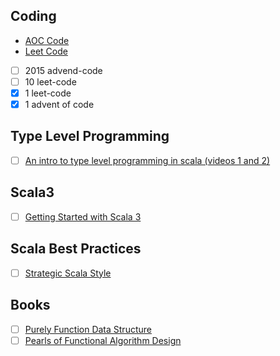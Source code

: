 ## Coding

* [AOC Code](https://github.com/Fabs/scala-aoc)
* [Leet Code](https://github.com/Fabs/scala-leet)

- [ ] 2015 advend-code
- [ ] 10 leet-code
- [x] 1 leet-code
- [x] 1 advent of code

## Type Level Programming
- [ ] [An intro to type level programming in scala (videos 1 and 2)](https://www.youtube.com/watch?v=qwUYqv6lKtQ)

## Scala3

- [ ] [Getting Started with Scala 3](https://docs.scala-lang.org/scala3/getting-started.html)

## Scala Best Practices

- [ ] [Strategic Scala Style](https://www.lihaoyi.com/post/StrategicScalaStylePrincipleofLeastPower.html#about-strategic-scala-style)

## Books

- [ ] [Purely Function Data Structure](https://www.amazon.co.jp/Purely-Functional-Data-Structures-English-ebook)
- [ ] [Pearls of Functional Algorithm Design](https://www.amazon.com/Pearls-Functional-Algorithm-Design-Richard/dp/0521513383)
